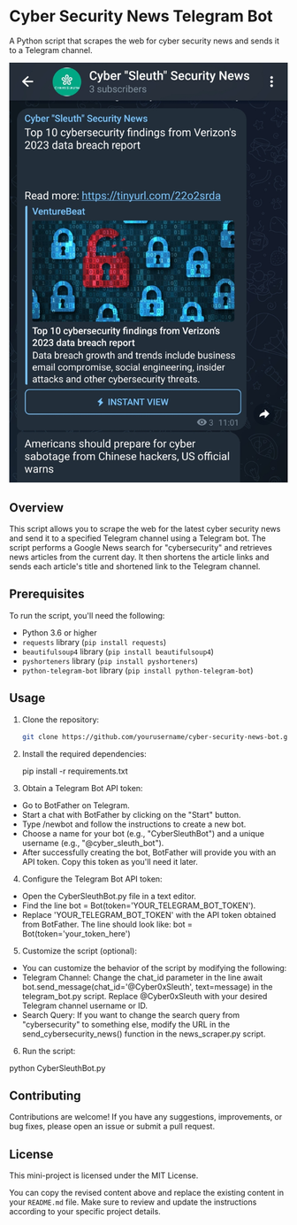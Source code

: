 # Cyber Security News Telegram Bot

A Python script that scrapes the web for cyber security news and sends it to a Telegram channel.

![A cyber security news channel in Telegram.](telegram_channel.jpg)

## Overview

This script allows you to scrape the web for the latest cyber security news and send it to a specified Telegram channel using a Telegram bot. The script performs a Google News search for "cybersecurity" and retrieves news articles from the current day. It then shortens the article links and sends each article's title and shortened link to the Telegram channel.

## Prerequisites

To run the script, you'll need the following:

- Python 3.6 or higher
- `requests` library (`pip install requests`)
- `beautifulsoup4` library (`pip install beautifulsoup4`)
- `pyshorteners` library (`pip install pyshorteners`)
- `python-telegram-bot` library (`pip install python-telegram-bot`)

## Usage

1. Clone the repository:

   ```bash
   git clone https://github.com/yourusername/cyber-security-news-bot.git

2. Install the required dependencies:

   pip install -r requirements.txt

3. Obtain a Telegram Bot API token:

  - Go to BotFather on Telegram.
  - Start a chat with BotFather by clicking on the "Start" button.
  - Type /newbot and follow the instructions to create a new bot.
  - Choose a name for your bot (e.g., "CyberSleuthBot") and a unique username (e.g., "@cyber_sleuth_bot").
  - After successfully creating the bot, BotFather will provide you with an API token. Copy this token as you'll need it later.

4. Configure the Telegram Bot API token:

  - Open the CyberSleuthBot.py file in a text editor.
  - Find the line bot = Bot(token='YOUR_TELEGRAM_BOT_TOKEN').
  - Replace 'YOUR_TELEGRAM_BOT_TOKEN' with the API token obtained from BotFather. The line should look like: bot = Bot(token='your_token_here')

5. Customize the script (optional):

  - You can customize the behavior of the script by modifying the following:
  - Telegram Channel: Change the chat_id parameter in the line await bot.send_message(chat_id='@Cyber0xSleuth', text=message) in the telegram_bot.py script. Replace @Cyber0xSleuth with your desired Telegram channel username or ID.
  - Search Query: If you want to change the search query from "cybersecurity" to something else, modify the URL in the send_cybersecurity_news() function in the news_scraper.py script.

6. Run the script:

python CyberSleuthBot.py

## Contributing

Contributions are welcome! If you have any suggestions, improvements, or bug fixes, please open an issue or submit a pull request.

## License

This mini-project is licensed under the MIT License. 

You can copy the revised content above and replace the existing content in your `README.md` file. Make sure to review and update the instructions according to your specific project details.
